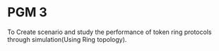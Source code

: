 # PGM 3
To Create scenario and study the performance of token ring protocols through simulation(Using Ring topology).
